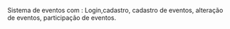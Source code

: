 Sistema de eventos com : Login,cadastro, cadastro de eventos, alteração de eventos, participação de eventos.
